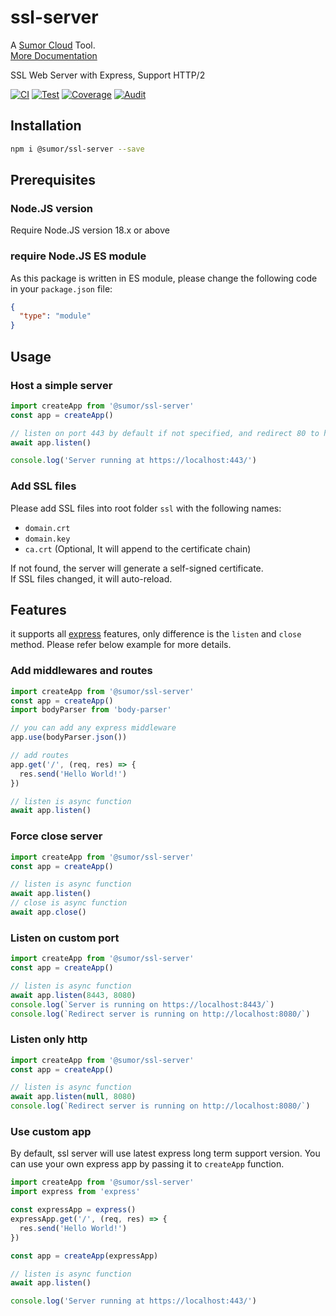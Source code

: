 # ssl-server

A [Sumor Cloud](https://sumor.cloud) Tool.  
[More Documentation](https://sumor.cloud/ssl-server)

SSL Web Server with Express, Support HTTP/2

[![CI](https://github.com/sumor-cloud/ssl-server/actions/workflows/ci.yml/badge.svg)](https://github.com/sumor-cloud/ssl-server/actions/workflows/ci.yml)
[![Test](https://github.com/sumor-cloud/ssl-server/actions/workflows/ut.yml/badge.svg)](https://github.com/sumor-cloud/ssl-server/actions/workflows/ut.yml)
[![Coverage](https://github.com/sumor-cloud/ssl-server/actions/workflows/coverage.yml/badge.svg)](https://github.com/sumor-cloud/ssl-server/actions/workflows/coverage.yml)
[![Audit](https://github.com/sumor-cloud/ssl-server/actions/workflows/audit.yml/badge.svg)](https://github.com/sumor-cloud/ssl-server/actions/workflows/audit.yml)

## Installation

```bash
npm i @sumor/ssl-server --save
```

## Prerequisites

### Node.JS version

Require Node.JS version 18.x or above

### require Node.JS ES module

As this package is written in ES module,
please change the following code in your `package.json` file:

```json
{
  "type": "module"
}
```

## Usage

### Host a simple server

```javascript
import createApp from '@sumor/ssl-server'
const app = createApp()

// listen on port 443 by default if not specified, and redirect 80 to https 443
await app.listen()

console.log('Server running at https://localhost:443/')
```

### Add SSL files

Please add SSL files into root folder `ssl` with the following names:

- `domain.crt`
- `domain.key`
- `ca.crt` (Optional, It will append to the certificate chain)

If not found, the server will generate a self-signed certificate.  
If SSL files changed, it will auto-reload.

## Features

it supports all [express](https://www.npmjs.com/package/express) features, only difference is the `listen` and `close` method. Please refer below example for more details.

### Add middlewares and routes

```javascript
import createApp from '@sumor/ssl-server'
const app = createApp()
import bodyParser from 'body-parser'

// you can add any express middleware
app.use(bodyParser.json())

// add routes
app.get('/', (req, res) => {
  res.send('Hello World!')
})

// listen is async function
await app.listen()
```

### Force close server

```javascript
import createApp from '@sumor/ssl-server'
const app = createApp()

// listen is async function
await app.listen()
// close is async function
await app.close()
```

### Listen on custom port

```javascript
import createApp from '@sumor/ssl-server'
const app = createApp()

// listen is async function
await app.listen(8443, 8080)
console.log(`Server is running on https://localhost:8443/`)
console.log(`Redirect server is running on http://localhost:8080/`)
```

### Listen only http

```javascript
import createApp from '@sumor/ssl-server'
const app = createApp()

// listen is async function
await app.listen(null, 8080)
console.log(`Redirect server is running on http://localhost:8080/`)
```

### Use custom app

By default, ssl server will use latest express long term support version. You can use your own express app by passing it to `createApp` function.

```javascript
import createApp from '@sumor/ssl-server'
import express from 'express'

const expressApp = express()
expressApp.get('/', (req, res) => {
  res.send('Hello World!')
})

const app = createApp(expressApp)

// listen is async function
await app.listen()

console.log('Server running at https://localhost:443/')
```
